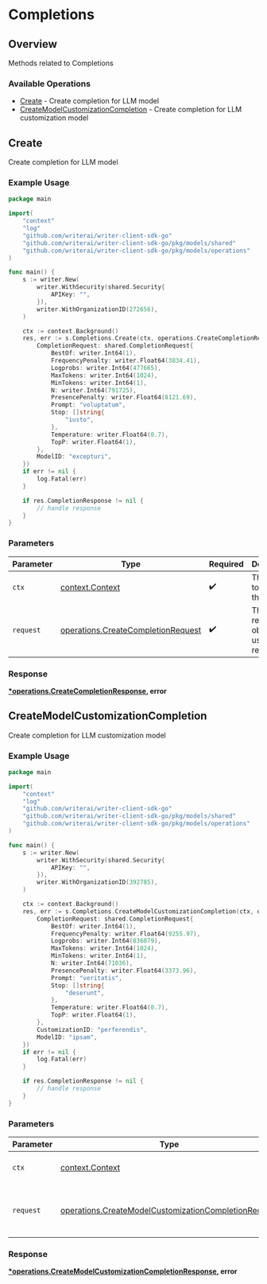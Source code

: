 # Completions

## Overview

Methods related to Completions

### Available Operations

* [Create](#create) - Create completion for LLM model
* [CreateModelCustomizationCompletion](#createmodelcustomizationcompletion) - Create completion for LLM customization model

## Create

Create completion for LLM model

### Example Usage

```go
package main

import(
	"context"
	"log"
	"github.com/writerai/writer-client-sdk-go"
	"github.com/writerai/writer-client-sdk-go/pkg/models/shared"
	"github.com/writerai/writer-client-sdk-go/pkg/models/operations"
)

func main() {
    s := writer.New(
        writer.WithSecurity(shared.Security{
            APIKey: "",
        }),
        writer.WithOrganizationID(272656),
    )

    ctx := context.Background()
    res, err := s.Completions.Create(ctx, operations.CreateCompletionRequest{
        CompletionRequest: shared.CompletionRequest{
            BestOf: writer.Int64(1),
            FrequencyPenalty: writer.Float64(3834.41),
            Logprobs: writer.Int64(477665),
            MaxTokens: writer.Int64(1024),
            MinTokens: writer.Int64(1),
            N: writer.Int64(791725),
            PresencePenalty: writer.Float64(8121.69),
            Prompt: "voluptatum",
            Stop: []string{
                "iusto",
            },
            Temperature: writer.Float64(0.7),
            TopP: writer.Float64(1),
        },
        ModelID: "excepturi",
    })
    if err != nil {
        log.Fatal(err)
    }

    if res.CompletionResponse != nil {
        // handle response
    }
}
```

### Parameters

| Parameter                                                                                | Type                                                                                     | Required                                                                                 | Description                                                                              |
| ---------------------------------------------------------------------------------------- | ---------------------------------------------------------------------------------------- | ---------------------------------------------------------------------------------------- | ---------------------------------------------------------------------------------------- |
| `ctx`                                                                                    | [context.Context](https://pkg.go.dev/context#Context)                                    | :heavy_check_mark:                                                                       | The context to use for the request.                                                      |
| `request`                                                                                | [operations.CreateCompletionRequest](../../models/operations/createcompletionrequest.md) | :heavy_check_mark:                                                                       | The request object to use for the request.                                               |


### Response

**[*operations.CreateCompletionResponse](../../models/operations/createcompletionresponse.md), error**


## CreateModelCustomizationCompletion

Create completion for LLM customization model

### Example Usage

```go
package main

import(
	"context"
	"log"
	"github.com/writerai/writer-client-sdk-go"
	"github.com/writerai/writer-client-sdk-go/pkg/models/shared"
	"github.com/writerai/writer-client-sdk-go/pkg/models/operations"
)

func main() {
    s := writer.New(
        writer.WithSecurity(shared.Security{
            APIKey: "",
        }),
        writer.WithOrganizationID(392785),
    )

    ctx := context.Background()
    res, err := s.Completions.CreateModelCustomizationCompletion(ctx, operations.CreateModelCustomizationCompletionRequest{
        CompletionRequest: shared.CompletionRequest{
            BestOf: writer.Int64(1),
            FrequencyPenalty: writer.Float64(9255.97),
            Logprobs: writer.Int64(836079),
            MaxTokens: writer.Int64(1024),
            MinTokens: writer.Int64(1),
            N: writer.Int64(71036),
            PresencePenalty: writer.Float64(3373.96),
            Prompt: "veritatis",
            Stop: []string{
                "deserunt",
            },
            Temperature: writer.Float64(0.7),
            TopP: writer.Float64(1),
        },
        CustomizationID: "perferendis",
        ModelID: "ipsam",
    })
    if err != nil {
        log.Fatal(err)
    }

    if res.CompletionResponse != nil {
        // handle response
    }
}
```

### Parameters

| Parameter                                                                                                                    | Type                                                                                                                         | Required                                                                                                                     | Description                                                                                                                  |
| ---------------------------------------------------------------------------------------------------------------------------- | ---------------------------------------------------------------------------------------------------------------------------- | ---------------------------------------------------------------------------------------------------------------------------- | ---------------------------------------------------------------------------------------------------------------------------- |
| `ctx`                                                                                                                        | [context.Context](https://pkg.go.dev/context#Context)                                                                        | :heavy_check_mark:                                                                                                           | The context to use for the request.                                                                                          |
| `request`                                                                                                                    | [operations.CreateModelCustomizationCompletionRequest](../../models/operations/createmodelcustomizationcompletionrequest.md) | :heavy_check_mark:                                                                                                           | The request object to use for the request.                                                                                   |


### Response

**[*operations.CreateModelCustomizationCompletionResponse](../../models/operations/createmodelcustomizationcompletionresponse.md), error**

